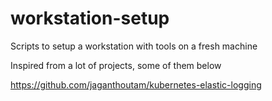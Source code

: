 # workstation-setup
Scripts to setup a workstation with tools on a fresh machine



Inspired from a lot of projects, some of them below

https://github.com/jaganthoutam/kubernetes-elastic-logging

